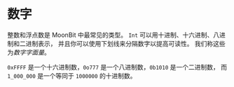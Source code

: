 # 数字

整数和浮点数是 MoonBit 中最常见的类型。
`Int` 可以用十进制、十六进制、八进制和二进制表示，
并且你可以使用下划线来分隔数字以提高可读性。
我们称这些为*数字字面量*。

`0xFFFF` 是一个十六进制数，`0o777` 是一个八进制数，`0b1010` 是一个二进制数，
而 `1_000_000` 是一个等同于 `1000000` 的十进制数。

